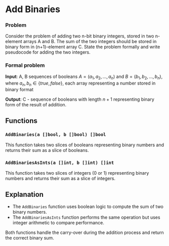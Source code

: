 # Add Binaries

### Problem
Consider the problem of adding two n-bit binary integers, stored in two n-element
arrays A and B. The sum of the two integers should be stored in binary form in
(n+1)-element array C. State the problem formally and write pseudocode for
adding the two integers.

### Formal problem
**Input**: A, B sequences of booleans $A = (a_1, a_2, ..., a_n)$ and $B = (b_1, b_2, ..., b_n)$, where $a_n, b_n \in \{true, false\}$, each array representing a number stored in binary format

**Output**: C - sequence of booleans with length $n + 1$ representing binary form of the result of addition.

## Functions

### `AddBinaries(a []bool, b []bool) []bool`

This function takes two slices of booleans representing binary numbers and returns their sum as a slice of booleans.

### `AddBinariesAsInts(a []int, b []int) []int`

This function takes two slices of integers (0 or 1) representing binary numbers and returns their sum as a slice of integers.

## Explanation

- The `AddBinaries` function uses boolean logic to compute the sum of two binary numbers.
- The `AddBinariesAsInts` function performs the same operation but uses integer arithmetic to compare performance.

Both functions handle the carry-over during the addition process and return the correct binary sum.
